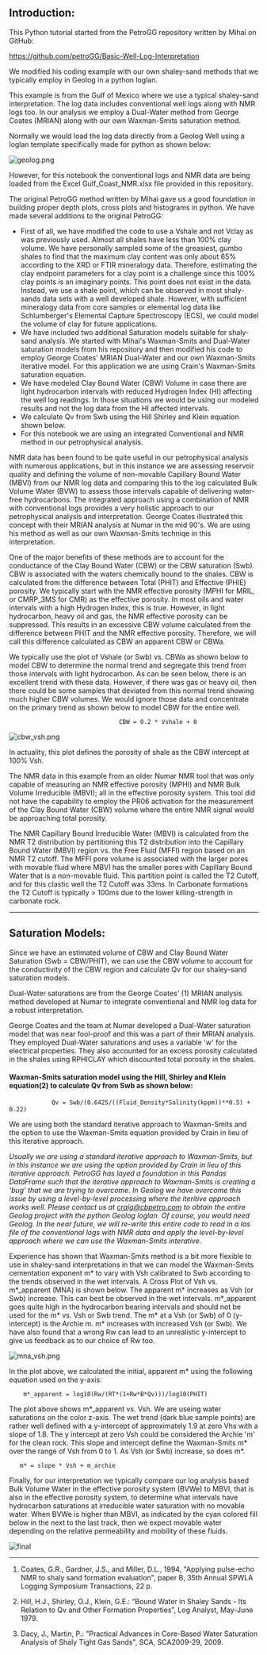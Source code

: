 ## Introduction:

This Python tutorial started from the PetroGG repository written by Mihai on GitHub:

https://github.com/petroGG/Basic-Well-Log-Interpretation

We modified his coding example with our own shaley-sand methods that we typically employ in Geolog in a python loglan. 

This example is from the Gulf of Mexico where we use a typical shaley-sand interpretation. The log data includes conventional well logs along with NMR logs too. In our analysis we employ a Dual-Water method from George Coates (MRIAN) along with our own Waxman-Smits saturation method. 

Normally we would load the log data directly from a Geolog Well using a loglan template specifically made for python as shown below: 

![geolog.png](geolog2.png)

However, for this notebook the conventional logs and NMR data are being loaded from the Excel Gulf_Coast_NMR.xlsx file provided in this repository. 

The original PetroGG method written by Mihai gave us a good foundation in building proper depth plots, cross plots and histograms in python. We have made several additions to the original PetroGG:

- First of all, we have modified the code to use a Vshale and not Vclay as was previously used. Almost all shales have less than 100% clay volume. We have personally sampled some of the greasiest, gumbo shales to find that the maximum clay content was only about 65% according to the XRD or FTIR mineralogy data. Therefore, estimating the clay endpoint parameters for a clay point is a challenge since this 100% clay points is an imaginary points. This point does not exist in the data. Instead, we use a shale point, which can be observed in most shaly-sands data sets with a well developed shale. However, with sufficient mineralogy data from core samples or elemental log data like Schlumberger's Elemental Capture Spectroscopy (ECS), we could model the volume of clay for future applications. 
- We have included two additional Saturation models suitable for shaly-sand analysis. We started with Mihai's Waxman-Smits and Dual-Water saturation models from his repository and then modified his code to employ George Coates' MRIAN Dual-Water and our own Waxman-Smits iterative model. For this application we are using Crain's Waxman-Smits saturation equation.
- We have modeled Clay Bound Water (CBW) Volume in case there are light hydrocarbon intervals with reduced Hydrogen Index (HI) affecting the well log readings. In those situations we would be using our modeled results and not the log data from the HI affected intervals. 
- We calculate Qv from Swb using the Hill Shirley and Klein equation shown below.  
- For this notebook we are using an integrated Conventional and NMR method in our petrophysical analysis. 

NMR data has been found to be quite useful in our petrophysical analysis with numerous applications, but in this instance we are assessing reservoir quality and defining the volume of non-movable Capillary Bound Water (MBVI) from our NMR log data and comparing this to the log calculated Bulk Volume Water (BVW) to assess those intervals capable of delivering water-free hydrocarbons. The integrated approach using a combination of NMR with conventional logs provides a very holistic approach to our petrophysical analysis and interpretation. George Coates illustrated this concept with their MRIAN analysis at Numar in the mid 90's. We are using his method as well as our own Waxman-Smits techniqe in this interpretation. 

One of the major benefits of these methods are to account for the conductance of the Clay Bound Water (CBW) or the CBW saturation (Swb). CBW is associated with the waters chemically bound to the shales. CBW is calculated from the difference between Total (PHIT) and Effective (PHIE) porosity. We typically start with the NMR effective porosity (MPHI for MRIL, or CMRP_3MS for CMR) as the effective porosity. In most oils and water intervals with a high Hydrogen Index, this is true. However, in light hydrocarbon, heavy oil and gas, the NMR effective porosity can be suppressed. This results in an excessive CBW volume calculated from the difference between PHIT and the NMR effective porosity. Therefore, we will call this difference calculated as CBW an apparent CBW or CBWa.  

We typically use the plot of Vshale (or Swb) vs. CBWa as shown below to model CBW to determine the normal trend and segregate this trend from those intervals with light hydrocarbon. As can be seen below, there is an excellent trend with these data. However, if there was gas or heavy oil, then there could be some samples that deviated from this normal trend showing much higher CBW volumes. We would ignore those data and concentrate on the primary trend as shown below to model CBW for the entire well. 


                                   CBW = 0.2 * Vshale + 0


![cbw_vsh.png](cbw_vsh2.png)

In actuality, this plot defines the porosity of shale as the CBW intercept at 100% Vsh. 

The NMR data in this example from an older Numar NMR tool that was only capable of measuring an NMR effective porosity (MPHI) and NMR Bulk Volume Irreducible (MBVI); all in the effective porosity system. This tool did not have the capability to employ the PR06 activation for the measurement of the Clay Bound Water (CBW) volume where the entire NMR signal would be approaching total porosity. 

The NMR Capillary Bound Irreducible Water (MBVI) is calculated from the NMR T2 distribution by partitioning this T2 distribution into the Capillary Bound Water (MBVI) region vs. the Free Fluid (MFFI) region based on an NMR T2 cutoff. The MFFI pore volume is associated with the larger pores with movable fluid where MBVI has the smaller pores with Capillary Bound Water that is a non-movable fluid. This partition point is called the T2 Cutoff, and for this clastic well the T2 Cutoff was 33ms. In Carbonate formations the T2 Cutoff is typically > 100ms due to the lower killing-strength in carbonate rock. 

---

## Saturation Models:

Since we have an estimated volume of CBW and Clay Bound Water Saturation (Swb = CBW/PHIT), we can use the CBW volume to account for the conductivity of the CBW region and calculate Qv for our shaley-sand saturation models. 

Dual-Water saturations are from the George Coates' (1) MRIAN analysis method developed at Numar to integrate conventional and NMR log data for a robust interpretation. 

George Coates and the team at Numar developed a Dual-Water saturation model that was near fool-proof and this was a part of their MRIAN analysis. They employed Dual-Water saturations and uses a variable 'w' for the electrical properties. They also accounted for an excess porosity calculated in the shales using RPHICLAY which discounted total porosity in the shales. 

####  Waxman-Smits saturation model using the Hill, Shirley and Klein equation(2) to calculate Qv from Swb as shown below:

                Qv = Swb/(0.6425/((Fluid_Density*Salinity(kppm))**0.5) + 0.22) 

We are using both the standard iterative approach to Waxman-Smits and the option to use the Waxman-Smits equation provided by Crain in lieu of this iterative approach.

*Usually we are using a standard iterative approach to Waxman-Smits, but in this instance we are using the option provided by Crain in lieu of this iterative approach. PetroGG has layed a foundation in this Pandas DataFrame such that the iterative approach to Waxman-Smits is creating a 'bug' that we are trying to overcome. In Geolog we have overcome this issue by using a level-by-level processing where the iteritive approach works well. Please contact us at craig@cbpetro.com to obtain the entire Geolog project with the python Geolog loglan. Of course, you would need Geolog. In the near future, we will re-write this entire code to read in a las file of the conventional logs with NMR data and apply the level-by-level approach where we can use the Waxman-Smits interative.*

Experience has shown that Waxman-Smits method is a bit more flexible to use in shaley-sand interpretations in that we can model the Waxman-Smits cementation exponent m* to vary with Vsh calibrated to Swb according to the trends observed in the wet intervals. A Cross Plot of Vsh vs. m*_apparent (MNA) is shown below.  The apparent m* increases as Vsh (or Swb) increase. This can best be observed in the wet intervals. m*_apparent goes quite high in the hydrocarbon bearing intervals and should not be used for the m* vs. Vsh or Swb trend. The m* at a Vsh (or Swb) of 0 (y-intercept) is the Archie m.  m* increases with increased Vsh (or Swb). We have also found that a wrong Rw can lead to an unrealistic y-intercept to give us feedback as to our choice of Rw too.

![mna_vsh.png](mna_vsh2.png)

In the plot above, we calculated the initial, apparent m* using the following equation used on the y-axis:

        m*_apparent = log10(Rw/(RT*(1+Rw*B*Qv)))/log10(PHIT)

The plot above shows m*_apparent vs. Vsh. We are useing water saturations on the color z-axis. The wet trend (dark blue sample points) are rather well defined with a y-intercept of approximately 1.9 at zero Vhs with a slope of 1.8. The y intercept at zero Vsh could be considered the Archie 'm' for the clean rock. This slope and intercept define the Waxman-Smits m* over the range of Vsh from 0 to 1.  As Vsh (or Swb) increase, so does  m*. 

       m* = slope * Vsh + m_archie
       

Finally, for our interpretation we typically compare our log analysis based Bulk Volume Water in the effective porosity system (BVWe) to MBVI, that is also in the effective porosity system, to determine what intervals have hydrocarbon saturations at irreducible water saturation with no movable water. When BVWe is higher than MBVI, as indicated by the cyan colored fill below in the next to the last track, then we expect movable water depending on the relative permeability and mobility of these fluids.

  ![final](final2.png)

---

1. Coates, G.R., Gardner, J.S., and Miller, D.L., 1994, "Applying pulse-echo NMR to shaly sand formation evaluation", paper B, 35th Annual SPWLA Logging Symposium Transactions, 22 p.

2. Hill, H.J., Shirley, O.J., Klein, G.E.: “Bound Water in Shaley Sands - Its Relation to Qv and Other Formation Properties”, Log Analyst, May-June 1979.

3. Dacy, J., Martin, P.: "Practical Advances in Core-Based Water Saturation Analysis of Shaly Tight Gas Sands", SCA, SCA2009-29, 2009.
